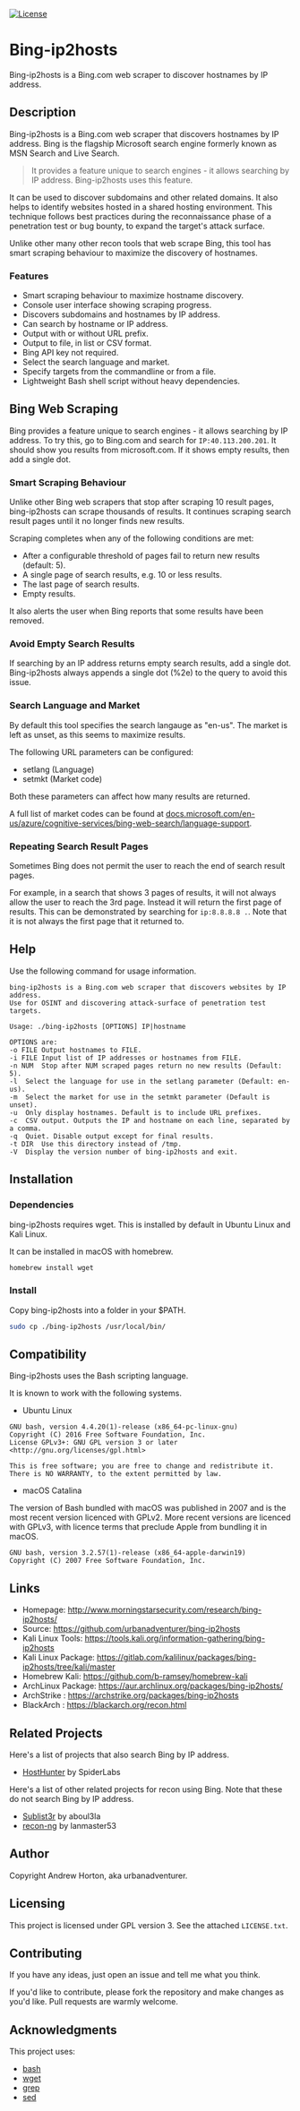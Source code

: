 [![License](https://img.shields.io/badge/license-GPLv3-green.svg)](https://raw.githubusercontent.com/urbanadventurer/whatweb/master/LICENSE)

# Bing-ip2hosts

Bing-ip2hosts is a Bing.com web scraper to discover hostnames by IP address.

## Description

Bing-ip2hosts is a Bing.com web scraper that discovers hostnames by IP address. Bing is the flagship Microsoft search engine formerly known as MSN Search and Live Search. 

> It provides a feature unique to search engines - it allows searching by IP address. Bing-ip2hosts uses this feature.

It can be used to discover subdomains and other related domains. It also helps to identify websites hosted in a shared hosting environment. This technique follows best practices during the reconnaissance phase of a penetration test or bug bounty, to expand the target's attack surface.

Unlike other many other recon tools that web scrape Bing, this tool has smart scraping behaviour to maximize the discovery of hostnames.

### Features

- Smart scraping behaviour to maximize hostname discovery.
- Console user interface showing scraping progress.
- Discovers subdomains and hostnames by IP address.
- Can search by hostname or IP address.
- Output with or without URL prefix.
- Output to file, in list or CSV format.
- Bing API key not required.
- Select the search language and market.
- Specify targets from the commandline or from a file.
- Lightweight Bash shell script without heavy dependencies.


## Bing Web Scraping

Bing provides a feature unique to search engines - it allows searching by IP address. To try this, go to Bing.com and search for `IP:40.113.200.201`. It should show you results from microsoft.com. If it shows empty results, then add a single dot.

### Smart Scraping Behaviour

Unlike other Bing web scrapers that stop after scraping 10 result pages, bing-ip2hosts can scrape thousands of results. It continues scraping search result pages until it no longer finds new results. 

Scraping completes when any of the following conditions are met:
- After a configurable threshold of pages fail to return new results (default: 5).
- A single page of search results, e.g. 10 or less results.
- The last page of search results.
- Empty results.

It also alerts the user when Bing reports that some results have been removed.

### Avoid Empty Search Results

If searching by an IP address returns empty search results, add a single dot. Bing-ip2hosts always appends a single dot (%2e) to the query to avoid this issue.

### Search Language and Market

By default this tool specifies the search langauge as "en-us". The market is left as unset, as this seems to maximize results. 

The following URL parameters can be configured:
- setlang (Language)
- setmkt (Market code)

Both these parameters can affect how many results are returned.

A full list of market codes can be found at [docs.microsoft.com/en-us/azure/cognitive-services/bing-web-search/language-support](https://docs.microsoft.com/en-us/azure/cognitive-services/bing-web-search/language-support).

### Repeating Search Result Pages

Sometimes Bing does not permit the user to reach the end of search result pages.

For example, in a search that shows 3 pages of results, it will not always allow the user to reach the 3rd page. Instead it will return the first page of results. This can be demonstrated by searching for `ip:8.8.8.8 .`. Note that it is not always the first page that it returned to.

## Help

Use the following command for usage information.

```
bing-ip2hosts is a Bing.com web scraper that discovers websites by IP address.
Use for OSINT and discovering attack-surface of penetration test targets.

Usage: ./bing-ip2hosts [OPTIONS] IP|hostname

OPTIONS are:
-o FILE	Output hostnames to FILE.
-i FILE	Input list of IP addresses or hostnames from FILE.
-n NUM	Stop after NUM scraped pages return no new results (Default: 5).
-l	Select the language for use in the setlang parameter (Default: en-us).
-m	Select the market for use in the setmkt parameter (Default is unset).
-u	Only display hostnames. Default is to include URL prefixes.
-c	CSV output. Outputs the IP and hostname on each line, separated by a comma.
-q	Quiet. Disable output except for final results.
-t DIR	Use this directory instead of /tmp.
-V	Display the version number of bing-ip2hosts and exit.
```

## Installation

### Dependencies

bing-ip2hosts requires wget. This is installed by default in Ubuntu Linux and Kali Linux.

It can be installed in macOS with homebrew. 
```sh
homebrew install wget
```

### Install

Copy bing-ip2hosts into a folder in your $PATH. 
```sh
sudo cp ./bing-ip2hosts /usr/local/bin/
```

## Compatibility

Bing-ip2hosts uses the Bash scripting language.

It is known to work with the following systems.

* Ubuntu Linux

```
GNU bash, version 4.4.20(1)-release (x86_64-pc-linux-gnu)
Copyright (C) 2016 Free Software Foundation, Inc.
License GPLv3+: GNU GPL version 3 or later <http://gnu.org/licenses/gpl.html>

This is free software; you are free to change and redistribute it.
There is NO WARRANTY, to the extent permitted by law.
```

* macOS Catalina

The version of Bash bundled with macOS was published in 2007 and is the most recent version licenced with GPLv2. More recent versions are licenced with GPLv3, with licence terms that preclude Apple from bundling it in macOS.

```
GNU bash, version 3.2.57(1)-release (x86_64-apple-darwin19)
Copyright (C) 2007 Free Software Foundation, Inc.
```

## Links

- Homepage: http://www.morningstarsecurity.com/research/bing-ip2hosts/
- Source: https://github.com/urbanadventurer/bing-ip2hosts
- Kali Linux Tools: https://tools.kali.org/information-gathering/bing-ip2hosts
- Kali Linux Package: https://gitlab.com/kalilinux/packages/bing-ip2hosts/tree/kali/master
- Homebrew Kali: https://github.com/b-ramsey/homebrew-kali
- ArchLinux Package: https://aur.archlinux.org/packages/bing-ip2hosts/
- ArchStrike : https://archstrike.org/packages/bing-ip2hosts
- BlackArch : https://blackarch.org/recon.html


## Related Projects

Here's a list of projects that also search Bing by IP address.
- [HostHunter](https://github.com/SpiderLabs/HostHunter/) by SpiderLabs

Here's a list of other related projects for recon using Bing. Note that these do not search Bing by IP address.
- [Sublist3r](https://github.com/aboul3la/Sublist3r/) by aboul3la 
- [recon-ng](https://github.com/lanmaster53/recon-ng) by lanmaster53 


## Author

Copyright Andrew Horton, aka urbanadventurer.


## Licensing

This project is licensed under GPL version 3. See the attached `LICENSE.txt`.


## Contributing

If you have any ideas, just open an issue and tell me what you think.

If you'd like to contribute, please fork the repository and make changes as you'd like. Pull requests are warmly welcome.


## Acknowledgments

This project uses:
- [bash](https://www.gnu.org/software/bash/)
- [wget](https://www.gnu.org/software/wget/)
- [grep](https://www.gnu.org/software/grep/)
- [sed](https://www.gnu.org/software/sed/)
